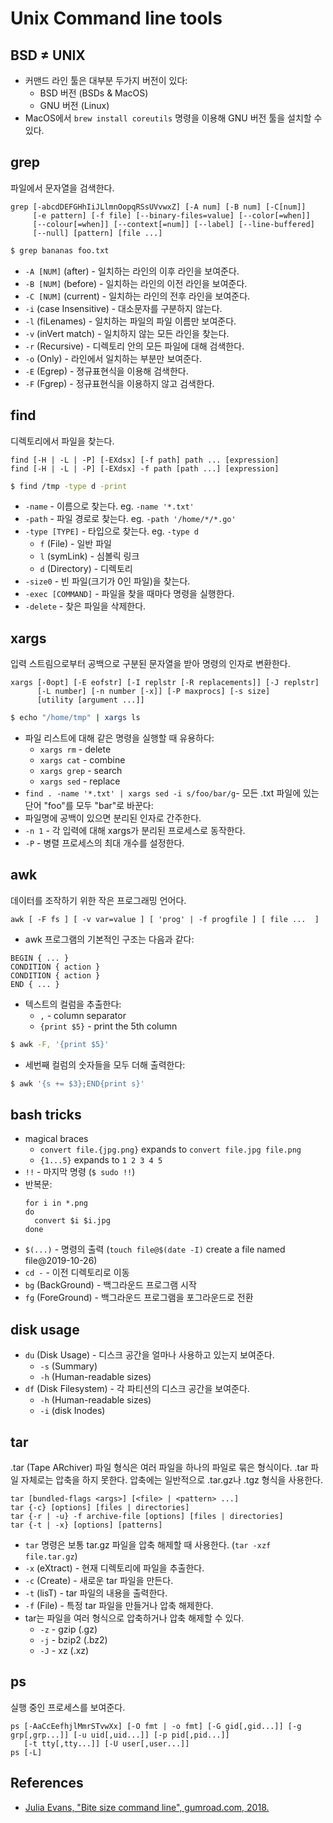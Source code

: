 # Unix Command line tools

## BSD $`\neq`$ UNIX

* 커맨드 라인 툴은 대부분 두가지 버전이 있다:
  * BSD 버전 (BSDs & MacOS)
  * GNU 버전 (Linux)
* MacOS에서 `brew install coreutils` 명령을 이용해 GNU 버전 툴을 설치할 수 있다.

## grep

파일에서 문자열을 검색한다.

```
grep [-abcdDEFGHhIiJLlmnOopqRSsUVvwxZ] [-A num] [-B num] [-C[num]]
     [-e pattern] [-f file] [--binary-files=value] [--color[=when]]
     [--colour[=when]] [--context[=num]] [--label] [--line-buffered]
     [--null] [pattern] [file ...]
```
```bash
$ grep bananas foo.txt
```

* `-A [NUM]` (after) - 일치하는 라인의 이후 라인을 보여준다.
* `-B [NUM]` (before) - 일치하는 라인의 이전 라인을 보여준다.
* `-C [NUM]` (current) - 일치하는 라인의 전후 라인을 보여준다.
* `-i` (case Insensitive) - 대소문자를 구분하지 않는다.
* `-l` (fiLenames) - 일치하는 파일의 파일 이름만 보여준다.
* `-v` (inVert match) - 일치하지 않는 모든 라인을 찾는다.
* `-r` (Recursive) - 디렉토리 안의 모든 파일에 대해 검색한다.
* `-o` (Only) - 라인에서 일치하는 부분만 보여준다. 
* `-E` (Egrep) - 졍규표현식을 이용해 검색한다.
* `-F` (Fgrep) - 정규표현식을 이용하지 않고 검색한다.

## find

디렉토리에서 파일을 찾는다.

```
find [-H | -L | -P] [-EXdsx] [-f path] path ... [expression]
find [-H | -L | -P] [-EXdsx] -f path [path ...] [expression]
```
```bash
$ find /tmp -type d -print
```

* `-name` - 이름으로 찾는다. eg. `-name '*.txt'`
* `-path` - 파일 경로로 찾는다. eg. `-path '/home/*/*.go'`
* `-type [TYPE]` - 타입으로 찾는다. eg. `-type d`
  * `f` (File) - 일반 파일
  * `l` (symLink) - 심볼릭 링크
  * `d` (Directory) - 디렉토리
* `-size0` - 빈 파일(크기가 0인 파일)을 찾는다.
* `-exec [COMMAND]` - 파일을 찾을 때마다 명령을 실행한다.
* `-delete` - 찾은 파일을 삭제한다.

## xargs

입력 스트림으로부터 공백으로 구분된 문자열을 받아 명령의 인자로 변환한다.

```
xargs [-0opt] [-E eofstr] [-I replstr [-R replacements]] [-J replstr]
      [-L number] [-n number [-x]] [-P maxprocs] [-s size]
      [utility [argument ...]]
```

```bash
$ echo "/home/tmp" | xargs ls
```

* 파일 리스트에 대해 같은 명령을 실행할 때 유용하다:
  * `xargs rm` - delete
  * `xargs cat` - combine
  * `xargs grep` - search
  * `xargs sed` - replace
* `find . -name '*.txt' | xargs sed -i s/foo/bar/g`- 모든 .txt 파일에 있는 단어 "foo"를 모두 "bar"로 바꾼다:
* 파일명에 공백이 있으면 분리된 인자로 간주한다.
* `-n 1` - 각 입력에 대해 xargs가 분리된 프로세스로 동작한다.
* `-P` - 병렬 프로세스의 최대 개수를 설정한다.
  
## awk

데이터를 조작하기 위한 작은 프로그래밍 언어다.

```
awk [ -F fs ] [ -v var=value ] [ 'prog' | -f progfile ] [ file ...  ]
```

* awk 프로그램의 기본적인 구조는 다음과 같다:

```
BEGIN { ... }
CONDITION { action }
CONDITION { action }
END { ... }
```

* 텍스트의 컬럼을 추출한다:
  * `,` - column separator
  * `{print $5}` - print the 5th column

```bash
$ awk -F, '{print $5}'
```

* 세번째 컬럼의 숫자들을 모두 더해 출력한다:

```bash
$ awk '{s += $3};END{print s}'
```

## bash tricks

* magical braces
  * `convert file.{jpg.png}` expands to `convert file.jpg file.png`
  * `{1...5}` expands to `1 2 3 4 5`
* `!!` - 마지막 명령 (`$ sudo !!`)
* 반복문:
  ```shell
  for i in *.png
  do
    convert $i $i.jpg
  done
  ```
* `$(...)` - 명령의 출력 (`touch file@$(date -I)` create a file named file@2019-10-26)
* `cd -` - 이전 디렉토리로 이동
* `bg` (BackGround) - 백그라운드 프로그램 시작
* `fg` (ForeGround) - 백그라운드 프로그램을 포그라운드로 전환

## disk usage

* `du` (Disk Usage) - 디스크 공간을 얼마나 사용하고 있는지 보여준다.
  * `-s` (Summary)
  * `-h` (Human-readable sizes)
* `df` (Disk Filesystem) - 각 파티션의 디스크 공간을 보여준다.
  * `-h` (Human-readable sizes)
  * `-i` (disk Inodes)

## tar

.tar (Tape ARchiver) 파일 형식은 여러 파일을 하나의 파일로 묶은 형식이다. .tar 파일 자체로는 압축을 하지 못한다. 압축에는 일반적으로 .tar.gz나 .tgz 형식을 사용한다.

```
tar [bundled-flags <args>] [<file> | <pattern> ...]
tar {-c} [options] [files | directories]
tar {-r | -u} -f archive-file [options] [files | directories]
tar {-t | -x} [options] [patterns]
```

* `tar` 명령은 보통 tar.gz 파일을 압축 해제할 때 사용한다. (`tar -xzf file.tar.gz`)
* `-x` (eXtract) - 현재 디렉토리에 파일을 추출한다.
* `-c` (Create) - 새로운 tar 파일을 만든다.
* `-t` (lisT) - tar 파일의 내용을 출력한다.
* `-f` (File) - 특정 tar 파일을 만들거나 압축 해제한다.
* tar는 파일을 여러 형식으로 압축하거나 압축 해제할 수 있다.
  * `-z` - gzip (.gz)
  * `-j` - bzip2 (.bz2)
  * `-J` - xz (.xz)

## ps

실행 중인 프로세스를 보여준다.

```
ps [-AaCcEefhjlMmrSTvwXx] [-O fmt | -o fmt] [-G gid[,gid...]] [-g grp[,grp...]] [-u uid[,uid...]] [-p pid[,pid...]]
   [-t tty[,tty...]] [-U user[,user...]]
ps [-L]
```

## References

* [Julia Evans, "Bite size command line", gumroad.com, 2018.](https://gumroad.com/discover?query=bite%20size%20command#EJRth)
